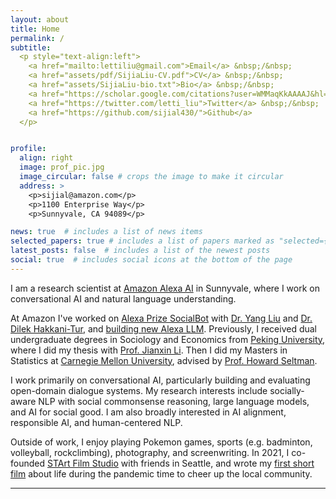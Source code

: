 ```yaml
---
layout: about
title: Home
permalink: /
subtitle: 
  <p style="text-align:left">
    <a href="mailto:lettiliu@gmail.com">Email</a> &nbsp;/&nbsp;
    <a href="assets/pdf/SijiaLiu-CV.pdf">CV</a> &nbsp;/&nbsp;
    <a href="assets/SijiaLiu-bio.txt">Bio</a> &nbsp;/&nbsp;
    <a href="https://scholar.google.com/citations?user=WMMaqKkAAAAJ&hl=en&oi=ao">Google Scholar</a> &nbsp;/&nbsp;
    <a href="https://twitter.com/letti_liu">Twitter</a> &nbsp;/&nbsp;
    <a href="https://github.com/sijial430/">Github</a>
  </p>


profile:
  align: right
  image: prof_pic.jpg
  image_circular: false # crops the image to make it circular
  address: >
    <p>sijial@amazon.com</p>
    <p>1100 Enterprise Way</p>
    <p>Sunnyvale, CA 94089</p>

news: true  # includes a list of news items
selected_papers: true # includes a list of papers marked as "selected={true}"
latest_posts: false  # includes a list of the newest posts
social: true  # includes social icons at the bottom of the page
---
```


I am a research scientist at <a href="https://www.amazon.science/research-areas/conversational-ai-natural-language-processing">Amazon Alexa AI</a> in Sunnyvale, where I work on conversational AI and natural language understanding.

At Amazon I've worked on <a href="https://www.amazon.science/alexa-prize/socialbot-grand-challenge">Alexa Prize SocialBot</a> with <a href="https://scholar.google.com/citations?user=w90wOucAAAAJ&hl=en">Dr. Yang Liu</a> and <a href="https://scholar.google.com/citations?user=GMcL_9kAAAAJ&hl=en">Dr. Dilek Hakkani-Tur</a>, and <a href="https://www.aboutamazon.com/news/devices/amazon-alexa-generative-ai">building new Alexa LLM</a>. Previously, I received dual undergraduate degrees in Sociology and Economics from <a href="https://english.pku.edu.cn/">Peking University</a>, where I did my thesis with <a href="http://www.shehui.pku.edu.cn/sz/content.aspx?nodeid=72">Prof. Jianxin Li</a>. Then I did my Masters in Statistics at <a href="https://www.cmu.edu/dietrich/statistics-datascience/index.html">Carnegie Mellon University</a>, advised by <a href="https://www.stat.cmu.edu/~hseltman/AboutMe.html">Prof. Howard Seltman</a>.

I work primarily on conversational AI, particularly building and evaluating open-domain dialogue systems. My research interests include socially-aware NLP with social commonsense reasoning, large language models, and AI for social good. I am also broadly interested in AI alignment, responsible AI, and human-centered NLP. 

Outside of work, I enjoy playing Pokemon games, sports (e.g. badminton, volleyball, rockclimbing), photography, and screenwriting. In 2021, I co-founded <a href="https://www.startfilmstudio.org/home">STArt Film Studio</a> with friends in Seattle, and wrote my <a href="https://www.startfilmstudio.org/film-projects#h.4c6r5ada2ogv">first short film</a>  about life during the pandemic time to cheer up the local community. 

---